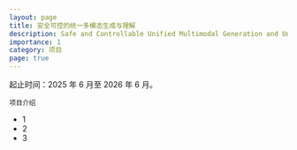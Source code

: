 ```yaml
---
layout: page
title: 安全可控的统一多模态生成与理解
description: Safe and Controllable Unified Multimodal Generation and Understanding
importance: 1
category: 项目
page: true
---
```


起止时间：2025 年 6 月至 2026 年 6 月。

    项目介绍

- 1
- 2
- 3